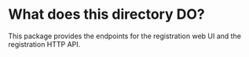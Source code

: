 # What does this directory DO?

This package provides the endpoints for the registration web UI and the registration HTTP API.

